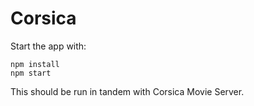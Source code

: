 # Corsica

Start the app with:

```
npm install
npm start
```

This should be run in tandem with Corsica Movie Server.

